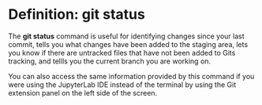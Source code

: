# Definition: git status

The **git status** command is useful for identifying changes since your last commit, tells you what changes have been added to the staging area, lets you know if there are untracked files that have not been added to Gits tracking, and tellls you the current branch you are working on.

You can also access the same information provided by this command if you were using the JupyterLab IDE instead of the terminal by using the Git extension panel on the left side of the screen.